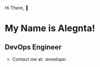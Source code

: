 Hi There, :wave: <h1>My Name is Alegnta!</h1>
<h2>DevOps Engineer</h2>

<ul style="list-style-type: circle;">
  <li>Contact me at: :envelope: <a href="alegnta88@gmail.com>alegnta88@gmail.com</a></li>
  <li>Second item</li>
  <li>Third item</li>
</ul>


![My Image](https://th.bing.com/th/id/R.bcf1ea774129f0b4ba123830d964f200?rik=NCVHHePxg78i6w&pid=ImgRaw&r=0)
